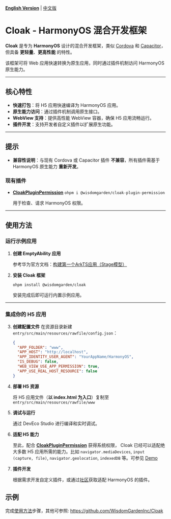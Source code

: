 [**English Version**](./README-EN.md) | [中文版](./README.md)

# **Cloak** - HarmonyOS 混合开发框架

**Cloak** 是专为 **HarmonyOS** 设计的混合开发框架，类似 [Cordova](https://cordova.apache.org/) 和 [Capacitor](https://capacitorjs.com/)，但具备 **更轻量**、**更高性能** 的特性。

该框架可将 Web 应用快速转换为原生应用，同时通过插件机制访问 HarmonyOS 原生能力。

---

## 核心特性

- **快速打包**：将 H5 应用快速编译为 HarmonyOS 应用。
- **原生能力访问**：通过插件机制调用原生接口。
- **WebView 支持**：提供高性能 WebView 容器，确保 H5 应用流畅运行。
- **插件开发**：支持开发者自定义插件以扩展原生功能。

---

## 提示

- **兼容性说明**：与现有 Cordova 或 Capacitor 插件 **不兼容**，所有插件需基于 HarmonyOS 原生能力 **重新开发**。

### 现有插件

- **[CloakPluginPermission](https://github.com/WisdomGardenInc/CloakPlugins/blob/master/plugins/CloakPluginPermission/README.md)** `ohpm i @wisdomgarden/cloak-plugin-permission`
  
   用于检查、请求 HarmonyOS 权限。

---

## 使用方法

### 运行示例应用
1. **创建 EmptyAbility 应用**
  
   参考华为官方文档：[构建第一个ArkTS应用（Stage模型）](https://developer.huawei.com/consumer/cn/doc/harmonyos-guides-V5/start-with-ets-stage-V5)

2. **安装 Cloak 框架**
   ```bash
   ohpm install @wisdomgarden/cloak
   ```
   安装完成后即可运行内置示例应用。

---

### 集成你的 H5 应用

3. **创建配置文件**
   在资源目录新建 `entry/src/main/resources/rawfile/config.json`：
   ```json
   {
     "APP_FOLDER": "www",
     "APP_HOST": "http://localhost",
     "APP_IDENTITY_USER_AGENT": "YourAppName/HarmonyOS",
     "IS_DEBUG": false,
     "WEB_VIEW_USE_APP_PERMISSION": true,
     "APP_USE_REAL_HOST_RESOURCE": false
   }
   ```


4. **部署 H5 资源**
  
   将 H5 应用文件（**以 index.html 为入口**）复制至 `entry/src/main/resources/rawfile/www`


5. **调试与运行**

   通过 DevEco Studio 进行编译和实时调试。


6. **适配 H5 能力**
   
   至此，配合 **[CloakPluginPermission](https://github.com/WisdomGardenInc/CloakPlugins/blob/master/plugins/CloakPluginPermission/README.md)** 获得系统权限， 
   Cloak 已经可以适配绝大多数 H5 应用所需的能力。比如 `navigator.mediaDevices`, `input (capture, file)`, `navigator.geolocation`, `indexedDB` 等。可参见 [Demo](https://github.com/WisdomGardenInc/Cloak/tree/master/entry/src/main/resources/rawfile/www)


7. **插件开发**

   根据需求开发自定义插件，或通过[社区](https://ohpm.openharmony.cn)获取适配 HarmonyOS 的插件。

## 示例

完成[使用方法](#使用方法)步骤，其他可参照: https://github.com/WisdomGardenInc/Cloak